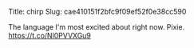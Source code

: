 Title: chirp
Slug: cae410151f2bfc9f09ef52f0e38cc590

The language I'm most excited about right now. Pixie. <a href="https://t.co/Nl0PVVXGu9">https://t.co/Nl0PVVXGu9</a>

